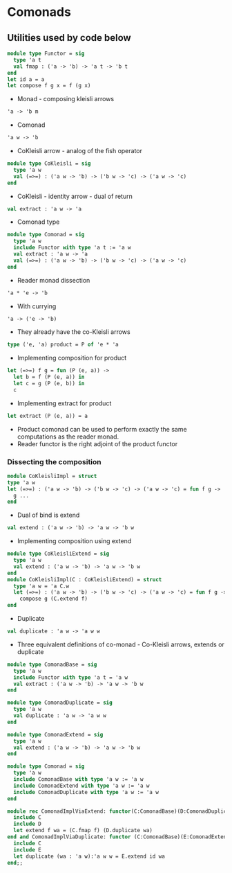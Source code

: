 # Comonads
## Utilities used by code below
```ocaml
module type Functor = sig
  type 'a t
  val fmap : ('a -> 'b) -> 'a t -> 'b t
end
let id a = a
let compose f g x = f (g x)
```
- Monad - composing kleisli arrows
```OCaml
'a -> 'b m
```
- Comonad
```OCaml
'a w -> 'b
```
- CoKleisli arrow - analog of the fish operator
```ocaml
module type CoKleisli = sig
  type 'a w
  val (=>=) : ('a w -> 'b) -> ('b w -> 'c) -> ('a w -> 'c)
end
```
- CoKleisli - identity arrow - dual of return
```OCaml
val extract : 'a w -> 'a
```
- Comonad type
```ocaml
module type Comonad = sig
  type 'a w
  include Functor with type 'a t := 'a w
  val extract : 'a w -> 'a
  val (=>=) : ('a w -> 'b) -> ('b w -> 'c) -> ('a w -> 'c)
end
```
- Reader monad dissection
```OCaml
'a * 'e -> 'b
```
- With currying
```OCaml
'a -> ('e -> 'b)
```
- They already have the co-Kleisli arrows
```ocaml
type ('e, 'a) product = P of 'e * 'a
```
- Implementing composition for product
```ocaml
let (=>=) f g = fun (P (e, a)) ->
  let b = f (P (e, a)) in
  let c = g (P (e, b)) in
  c
```
- Implementing extract for product
```ocaml
let extract (P (e, a)) = a
```
- Product comonad can be used to perform exactly the same computations as the reader monad.
- Reader functor is the right adjoint of the product functor
### Dissecting the composition
```OCaml
module CoKleisliImpl = struct
type 'a w
let (=>=) : ('a w -> 'b) -> ('b w -> 'c) -> ('a w -> 'c) = fun f g ->
  g ...
end
```
- Dual of bind is extend
```OCaml
val extend : ('a w -> 'b) -> 'a w -> 'b w
```
- Implementing composition using extend
```ocaml
module type CoKleisliExtend = sig
  type 'a w
  val extend : ('a w -> 'b) -> 'a w -> 'b w
end
module CoKleisliImpl(C : CoKleisliExtend) = struct
  type 'a w = 'a C.w
  let (=>=) : ('a w -> 'b) -> ('b w -> 'c) -> ('a w -> 'c) = fun f g ->
    compose g (C.extend f)
end
```
- Duplicate
```OCaml
val duplicate : 'a w -> 'a w w
```
- Three equivalent definitions of co-monad - Co-Kleisli arrows, extends or duplicate
```ocaml
module type ComonadBase = sig
  type 'a w
  include Functor with type 'a t = 'a w
  val extract : ('a w -> 'b) -> 'a w -> 'b w
end

module type ComonadDuplicate = sig
  type 'a w
  val duplicate : 'a w -> 'a w w
end

module type ComonadExtend = sig
  type 'a w
  val extend : ('a w -> 'b) -> 'a w -> 'b w
end

module type Comonad = sig
  type 'a w
  include ComonadBase with type 'a w := 'a w
  include ComonadExtend with type 'a w := 'a w
  include ComonadDuplicate with type 'a w := 'a w
end

module rec ComonadImplViaExtend: functor(C:ComonadBase)(D:ComonadDuplicate with type 'a w = 'a C.w) -> Comonad = functor(C:ComonadBase)(D:ComonadDuplicate with type 'a w = 'a C.w) -> struct
  include C
  include D
  let extend f wa = (C.fmap f) (D.duplicate wa)
end and ComonadImplViaDuplicate: functor (C:ComonadBase)(E:ComonadExtend with type 'a w = 'a C.w) -> Comonad = functor(C:ComonadBase)(E:ComonadExtend with type 'a w = 'a C.w) -> struct
  include C
  include E
  let duplicate (wa : 'a w):'a w w = E.extend id wa
end;;
```
